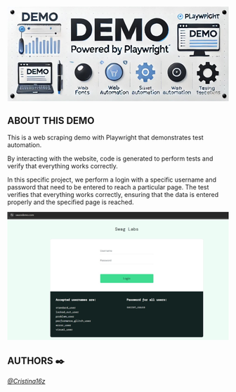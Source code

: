 <img src="./Readme_demo.jpg"/>

## ABOUT THIS DEMO 
This is a web scraping demo with Playwright that demonstrates test automation.

By interacting with the website, code is generated to perform tests and verify that everything works correctly.

In this specific project, we perform a login with a specific username and password that need to be entered to reach a particular page. The test verifies that everything works correctly, ensuring that the data is entered properly and the specified page is reached.


<img src="./Readme_project.jpg"/>

## AUTHORS ✒️
*[@Cristina16z](https://github.com/cristina16z)*